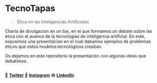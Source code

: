 # TecnoTapas
> Ética en las Inteligencias Artificiales

Charla de divulgacion en un bar, en el que formamos un debate sobre las ética con el avance de la tecnologías de inteligencia artificial. En este, expusimos una presentacion en el cual dabamos ejemplos de problemas éticos que estos modelos tecnológicos creaban.

Os dejamos en este repositorio la presentación con algunas ideas que debatimos.

##
:link: [**Twitter**](https://twitter.com/DSC_Valencia?s=20)
:blue_heart: [**Instagram**](https://instagram.com/gdsc_valencia?igshid=ZDdkNTZiNTM=)
:green_circle: [**LinkedIn**](https://www.linkedin.com/company/gdsc-valencia/)

